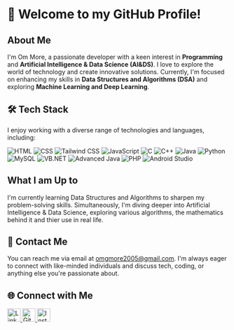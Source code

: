 # 👋 Welcome to my GitHub Profile!

## About Me
I'm Om More, a passionate developer with a keen interest in **Programming** and **Artificial Intelligence & Data Science (AI&DS)**. I love to explore the world of technology and create innovative solutions. Currently, I'm focused on enhancing my skills in **Data Structures and Algorithms (DSA)** and exploring **Machine Learning and Deep Learning**.

## 🛠️ Tech Stack
I enjoy working with a diverse range of technologies and languages, including:<br>
<div align="left">
    <img src="https://img.shields.io/badge/HTML-333333?style=for-the-badge&logo=html5&logoColor=E34F26" alt="HTML">
    <img src="https://img.shields.io/badge/CSS-333333?style=for-the-badge&logo=css3&logoColor=1572B6" alt="CSS">
    <img src="https://img.shields.io/badge/TailwindCSS-333333?style=for-the-badge&logo=tailwindcss&logoColor=06B6D4" alt="Tailwind CSS">
    <img src="https://img.shields.io/badge/JavaScript-333333?style=for-the-badge&logo=javascript&logoColor=F7DF1E" alt="JavaScript">
    <img src="https://img.shields.io/badge/C-333333?style=for-the-badge&logo=c&logoColor=A8B9CC" alt="C">
    <img src="https://img.shields.io/badge/C%2B%2B-333333?style=for-the-badge&logo=c%2B%2B&logoColor=A8B9CC" alt="C++">
    <img src="https://img.shields.io/badge/Java-333333?style=for-the-badge&logo=java&logoColor=007396" alt="Java">
    <img src="https://img.shields.io/badge/Python-333333?style=for-the-badge&logo=python" alt="Python">
    <img src="https://img.shields.io/badge/MySQL-333333?style=for-the-badge&logo=mysql" alt="MySQL">
    <img src="https://img.shields.io/badge/VB.NET-333333?style=for-the-badge&logo=visualstudio&logoColor=5C2D91" alt="VB.NET">
    <img src="https://img.shields.io/badge/Advanced%20Java-333333?style=for-the-badge&logo=java&logoColor=ED8B00" alt="Advanced Java">
    <img src="https://img.shields.io/badge/PHP-333333?style=for-the-badge&logo=php&logoColor=777BB4" alt="PHP">
    <img src="https://img.shields.io/badge/Android%20Studio-333333?style=for-the-badge&logo=androidstudio&logoColor=3DDC84" alt="Android Studio">
</div>

## What I am Up to
I'm currently learning Data Structures and Algorithms to sharpen my problem-solving skills. Simultaneously, I'm diving deeper into Artificial Intelligence & Data Science, exploring various algorithms, the mathematics behind it and thier use in real life.

## 📧 Contact Me
You can reach me via email at omgmore2005@gmail.com. I'm always eager to connect with like-minded individuals and discuss tech, coding, or anything else you're passionate about.

## 🌐 Connect with Me<div align="left">
  <a href="https://www.linkedin.com/in/om-more-b802b2281" target="_blank">
      <img src="https://img.icons8.com/color/48/000000/linkedin.png" width="30" height="30" alt="LinkedIn">
  </a>
  <a href="https://github.com/ommore86/" target="_blank">
      <img src="https://upload.wikimedia.org/wikipedia/commons/9/91/Octicons-mark-github.svg" width="30" height="30" alt="GitHub">
  </a>
  <a href="https://www.instagram.com/ommore_86" target="_blank">
      <img src="https://upload.wikimedia.org/wikipedia/commons/a/a5/Instagram_icon.png" width="30" height="30" alt="Instagram">
  </a>
</div>

